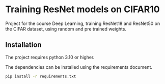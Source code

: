 # Training ResNet models on CIFAR10
Project for the course Deep Learning, training ResNet18 and ResNet50 on the CIFAR dataset, using random and pre trained weights.


## Installation

The project requires python 3.10 or higher.

The dependencies can be installed using the requirements document.
```bash
pip install -r requirements.txt
```
    
